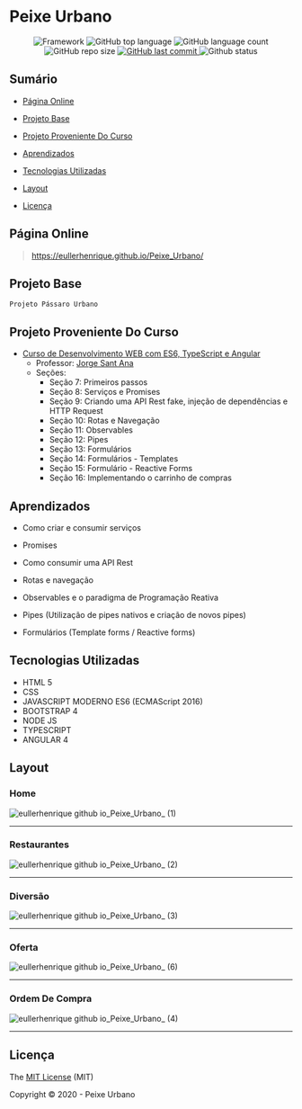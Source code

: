 # Peixe Urbano

<p align="center">
 
 <img alt="Framework" src="https://img.shields.io/static/v1?label=Angular&message=framework&color=blue&style=plastic&logo=ANGULAR">
 
 <img alt="GitHub top language" src="https://img.shields.io/github/languages/top/EullerHenrique/Peixe_Urbano">
  
 <img alt="GitHub language count" src="https://img.shields.io/github/languages/count/EullerHenrique/Peixe_Urbano">
  
 <img alt="GitHub repo size" src="https://img.shields.io/github/repo-size/EullerHenrique/Peixe_Urbano">

 <a href="https://github.com/EullerHenrique/Peixe_Urbano/commits/master">
    <img alt="GitHub last commit" src="https://img.shields.io/github/last-commit/EullerHenrique/Peixe_Urbano">
 </a>
  
 <img alt="Github status" src="http://img.shields.io/static/v1?label=status&message=concluded&color=GREEN&style=plastic"/>
 
</p>

## Sumário 

- [Página Online](#página-online)

- [Projeto Base](#projeto-base)

- [Projeto Proveniente Do Curso](#projeto-proveniente-do-curso)

- [Aprendizados](#aprendizados)

- [Tecnologias Utilizadas](#tecnologias-utilizadas)

- [Layout](#layout)
   
- [Licença](#licença)
  
  


## Página Online

> https://eullerhenrique.github.io/Peixe_Urbano/

## Projeto Base

    Projeto Pássaro Urbano

## Projeto Proveniente Do Curso

- [Curso de Desenvolvimento WEB com ES6, TypeScript e Angular](https://www.udemy.com/course/curso-de-desenvolvimento-web-com-es6-typescript-e-angular-4/)
  - Professor: [Jorge Sant Ana](https://www.udemy.com/user/jorgetadeusantanasilva/)
  - Seções: 
    - Seção 7: Primeiros passos
    - Seção 8: Serviços e Promises
    - Seção 9: Criando uma API Rest fake, injeção de dependências e HTTP Request
    - Seção 10: Rotas e Navegação
    - Seção 11: Observables
    - Seção 12: Pipes
    - Seção 13: Formulários
    - Seção 14: Formulários - Templates
    - Seção 15: Formulário - Reactive Forms
    - Seção 16: Implementando o carrinho de compras
  



## Aprendizados 

- Como criar e consumir serviços

- Promises

- Como consumir uma API Rest

- Rotas e navegação

- Observables e o paradigma de Programação Reativa

- Pipes (Utilização de pipes nativos e criação de novos pipes)

- Formulários (Template forms / Reactive forms)




## Tecnologias Utilizadas

 - HTML 5
 - CSS
 - JAVASCRIPT MODERNO ES6 (ECMAScript 2016)
 - BOOTSTRAP 4
 - NODE JS
 - TYPESCRIPT
 - ANGULAR 4


## Layout

### Home

![eullerhenrique github io_Peixe_Urbano_ (1)](https://user-images.githubusercontent.com/48317736/105648561-dc552f00-5e8a-11eb-9c20-e17ea343275b.png)

---

### Restaurantes

![eullerhenrique github io_Peixe_Urbano_ (2)](https://user-images.githubusercontent.com/48317736/105648559-dbbc9880-5e8a-11eb-9b5d-c44b5f470a68.png)

---

### Diversão

![eullerhenrique github io_Peixe_Urbano_ (3)](https://user-images.githubusercontent.com/48317736/105648557-da8b6b80-5e8a-11eb-9e78-726423984558.png)

---

### Oferta

![eullerhenrique github io_Peixe_Urbano_ (6)](https://user-images.githubusercontent.com/48317736/105665879-b776b100-5eb6-11eb-9bdf-b5380ac285ae.png)

---
  
### Ordem De Compra  

![eullerhenrique github io_Peixe_Urbano_ (4)](https://user-images.githubusercontent.com/48317736/105648556-d95a3e80-5e8a-11eb-853f-94a18d104776.png)

---
   
## Licença 

The [MIT License](https://github.com/EullerHenrique/Peixe_Urbano/blob/master/LICENSE) (MIT)

Copyright :copyright: 2020 - Peixe Urbano

                        
            
  


